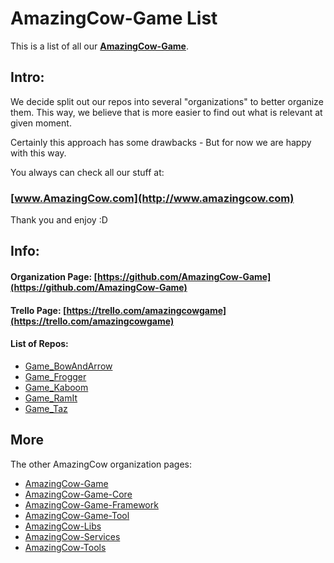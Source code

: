 # AmazingCow-Game List

This is a list of all our **[AmazingCow-Game](https://github.com/AmazingCow-Game)**.

<!-- ####################################################################### -->

## Intro:

We decide split out our repos into several "organizations" to better organize
them. This way, we believe that is more easier to find out what is relevant
at given moment.

Certainly this approach has some drawbacks - But for now we are happy with this
way.


You always can check all our stuff at:
### [www.AmazingCow.com](http://www.amazingcow.com)

Thank you and enjoy :D

<!-- ####################################################################### -->

## Info:

#### Organization Page: [https://github.com/AmazingCow-Game](https://github.com/AmazingCow-Game)
#### Trello Page: [https://trello.com/amazingcowgame](https://trello.com/amazingcowgame)

#### List of Repos:

* [Game_BowAndArrow](https://github.com/AmazingCow-Game/Game_BowAndArrow.git)
* [Game_Frogger](https://github.com/AmazingCow-Game/Game_Frogger.git)
* [Game_Kaboom](https://github.com/AmazingCow-Game/Game_Kaboom.git)
* [Game_RamIt](https://github.com/AmazingCow-Game/Game_RamIt.git)
* [Game_Taz](https://github.com/AmazingCow-Game/Game_Taz.git)




<!-- ####################################################################### -->

## More

The other AmazingCow organization pages:

* [AmazingCow-Game](https://github.com/AmazingCow-Game)
* [AmazingCow-Game-Core](https://github.com/AmazingCow-Game-Core)
* [AmazingCow-Game-Framework](https://github.com/AmazingCow-Game-Framework)
* [AmazingCow-Game-Tool](https://github.com/AmazingCow-Game-Tool)
* [AmazingCow-Libs](https://github.com/AmazingCow-Libs)
* [AmazingCow-Services](https://github.com/AmazingCow-Services)
* [AmazingCow-Tools](https://github.com/AmazingCow-Tools)
